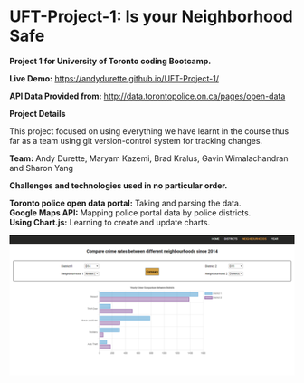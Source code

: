 # UFT-Project-1: Is your Neighborhood Safe

**Project 1 for University of Toronto coding Bootcamp.**

**Live Demo:** https://andydurette.github.io/UFT-Project-1/ 

**API Data Provided from:** http://data.torontopolice.on.ca/pages/open-data 

**Project Details**

This project focused on using everything we have learnt in the course thus far as a team using git version-control system for tracking changes.

**Team:**  Andy Durette, Maryam Kazemi, Brad Kralus, Gavin Wimalachandran and Sharon Yang

**Challenges and technologies used in no particular order.**

**Toronto police open data portal:** Taking and parsing the data.  
**Google Maps API:** Mapping police portal data by police districts.</br>
**Using Chart.js:** Learning to create and update charts.


![markdown-preview-image](assets/images/markdown-preview-image.png)
